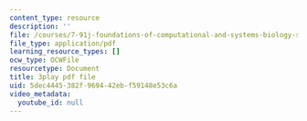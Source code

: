 ```yaml
---
content_type: resource
description: ''
file: /courses/7-91j-foundations-of-computational-and-systems-biology-spring-2014/5dec4445382f969442ebf59148e53c6a_KYQ2dPW5nEU.pdf
file_type: application/pdf
learning_resource_types: []
ocw_type: OCWFile
resourcetype: Document
title: 3play pdf file
uid: 5dec4445-382f-9694-42eb-f59148e53c6a
video_metadata:
  youtube_id: null
---
```

